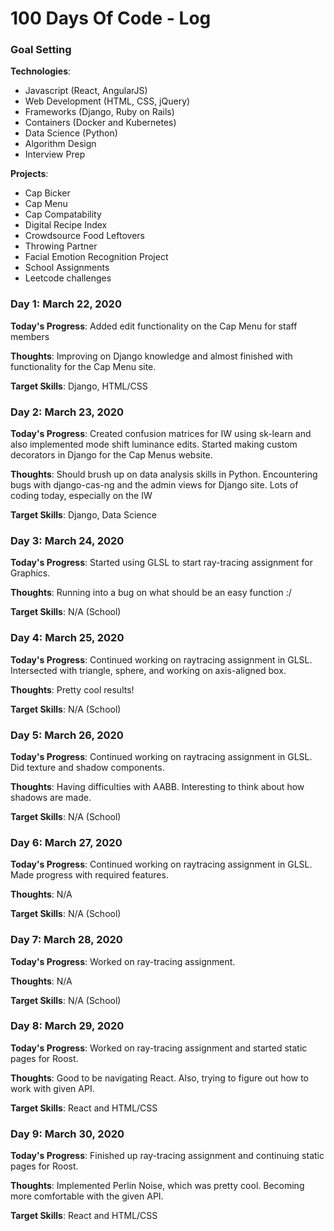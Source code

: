 # 100 Days Of Code - Log

### Goal Setting

**Technologies**: 
* Javascript (React, AngularJS)
* Web Development (HTML, CSS, jQuery)
* Frameworks (Django, Ruby on Rails) 
* Containers (Docker and Kubernetes)
* Data Science (Python) 
* Algorithm Design
* Interview Prep

**Projects**:
* Cap Bicker
* Cap Menu
* Cap Compatability 
* Digital Recipe Index 
* Crowdsource Food Leftovers 
* Throwing Partner
* Facial Emotion Recognition Project
* School Assignments 
* Leetcode challenges

### Day 1: March 22, 2020

**Today's Progress**: Added edit functionality on the Cap Menu for staff members

**Thoughts**: Improving on Django knowledge and almost finished with functionality for the Cap Menu site. 

**Target Skills**: Django, HTML/CSS

### Day 2: March 23, 2020

**Today's Progress**: Created confusion matrices for IW using sk-learn and also implemented mode shift luminance edits. Started making custom decorators in Django for the Cap Menus website. 

**Thoughts**: Should brush up on data analysis skills in Python. Encountering bugs with django-cas-ng and the admin views for Django site. Lots of coding today, especially on the IW

**Target Skills**: Django, Data Science

### Day 3: March 24, 2020

**Today's Progress**: Started using GLSL to start ray-tracing assignment for Graphics. 

**Thoughts**: Running into a bug on what should be an easy function :/

**Target Skills**: N/A (School) 

### Day 4: March 25, 2020

**Today's Progress**: Continued working on raytracing assignment in GLSL. Intersected with triangle, sphere, and working on axis-aligned box. 

**Thoughts**: Pretty cool results!

**Target Skills**: N/A (School) 

### Day 5: March 26, 2020

**Today's Progress**: Continued working on raytracing assignment in GLSL. Did texture and shadow components. 

**Thoughts**: Having difficulties with AABB. Interesting to think about how shadows are made. 

**Target Skills**: N/A (School) 

### Day 6: March 27, 2020

**Today's Progress**: Continued working on raytracing assignment in GLSL. Made progress with required features. 

**Thoughts**: N/A

**Target Skills**: N/A (School) 

### Day 7: March 28, 2020

**Today's Progress**: Worked on ray-tracing assignment.

**Thoughts**: N/A 

**Target Skills**: N/A (School) 

### Day 8: March 29, 2020

**Today's Progress**: Worked on ray-tracing assignment and started static pages for Roost.

**Thoughts**: Good to be navigating React. Also, trying to figure out how to work with given API. 

**Target Skills**: React and HTML/CSS

### Day 9: March 30, 2020

**Today's Progress**: Finished up ray-tracing assignment and continuing static pages for Roost.

**Thoughts**: Implemented Perlin Noise, which was pretty cool. Becoming more comfortable with the given API. 

**Target Skills**: React and HTML/CSS
